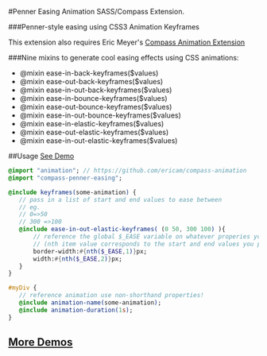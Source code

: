 #Penner Easing Animation SASS/Compass Extension.

###Penner-style easing using CSS3 Animation Keyframes

This extension also requires Eric Meyer's [Compass Animation Extension](https://github.com/ericam/compass-animation)

###Nine mixins to generate cool easing effects using CSS animations:

* @mixin ease-in-back-keyframes($values)
* @mixin ease-out-back-keyframes($values)
* @mixin ease-in-out-back-keyframes($values)
* @mixin ease-in-bounce-keyframes($values)
* @mixin ease-out-bounce-keyframes($values)
* @mixin ease-in-out-bounce-keyframes($values)
* @mixin ease-in-elastic-keyframes($values)
* @mixin ease-out-elastic-keyframes($values)
* @mixin ease-in-out-elastic-keyframes($values)


##Usage
[See Demo](http://codepen.io/adamcoulombe/pen/qvKdp)

 ```SASS
@import "animation"; // https://github.com/ericam/compass-animation
@import "compass-penner-easing";

@include keyframes(some-animation) {
	// pass in a list of start and end values to ease between
	// eg.
	// 0=>50
	// 300 =>100
	@include ease-in-out-elastic-keyframes( (0 50, 300 100) ){
		// reference the global $_EASE variable on whatever properies you want animated
		// (nth item value corresponds to the start and end values you pass in)
		border-width:#{nth($_EASE,1)}px;
		width:#{nth($_EASE,2)}px;
	}
}

#myDiv {
	// reference animation use non-shorthand properties!
	@include animation-name(some-animation);
	@include animation-duration(1s);
}

 ```

 [More Demos](http://codepen.io/adamcoulombe/pen/ktBwr)
-------------------------------------------------------